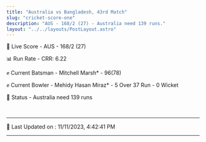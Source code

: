 ```yaml
---
title: "Australia vs Bangladesh, 43rd Match"
slug: "cricket-score-one"
description: "AUS - 168/2 (27) - Australia need 139 runs."
layout: "../../layouts/PostLayout.astro"
---
```


🔴 Live Score - AUS - 168/2 (27)  

📊 Run Rate - CRR: 6.22  

✊ Current Batsman - Mitchell Marsh* - 96(78)  

✊ Current Bowler - Mehidy Hasan Miraz* - 5 Over 37 Run - 0 Wicket  

📑 Status - Australia need 139 runs

<br />

***

📝 Last Updated on : 11/11/2023, 4:42:41 PM

***

